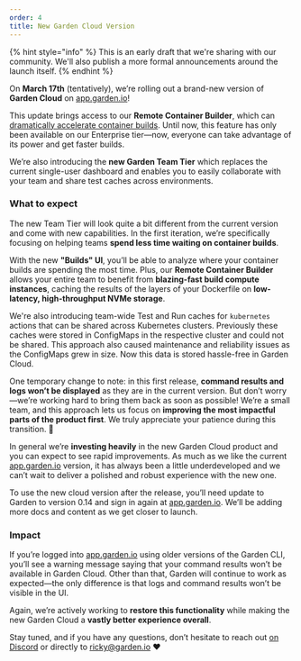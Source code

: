 ```yaml
---
order: 4
title: New Garden Cloud Version
---
```


{% hint style="info" %}
This is an early draft that we're sharing with our community. We'll also publish a more formal announcements around the launch itself.
{% endhint %}

On **March 17th** (tentatively), we’re rolling out a brand-new version of **Garden Cloud** on [app.garden.io](http://app.garden.io/)!

This update brings access to our **Remote Container Builder**, which can [dramatically accelerate container builds](https://garden.io/blog/oem-cloud-builder). Until now, this feature has only been available on our Enterprise tier—now, everyone can take advantage of its power and get faster builds.

We’re also introducing the **new Garden Team Tier** which replaces the current single-user dashboard and enables you to easily collaborate with your team and share test caches across environments.

### What to expect

The new Team Tier will look quite a bit different from the current version and come with new capabilities. In the first iteration, we’re specifically focusing on helping teams **spend less time waiting on container builds**.

With the new **"Builds" UI**, you’ll be able to analyze where your container builds are spending the most time. Plus, our **Remote Container Builder** allows your entire team to benefit from **blazing-fast build compute instances**, caching the results of the layers of your Dockerfile on **low-latency, high-throughput NVMe storage**.

We're also introducing team-wide Test and Run caches for `kubernetes` actions that can be shared across Kubernetes clusters. Previously these caches were stored in ConfigMaps in the respective cluster and could not be shared. This approach also caused maintenance and reliability issues as the ConfigMaps grew in size. Now this data is stored hassle-free in Garden Cloud.

One temporary change to note: in this first release, **command results and logs won’t be displayed** as they are in the current version. But don’t worry—we’re working hard to bring them back as soon as possible! We’re a small team, and this approach lets us focus on **improving the most impactful parts of the product first**. We truly appreciate your patience during this transition. 🙂

In general we’re **investing heavily** in the new Garden Cloud product and you can expect to see rapid improvements. As much as we like the current [app.garden.io](http://app.garden.io) version, it has always been a little underdeveloped and we can’t wait to deliver a polished and robust experience with the new one.

To use the new cloud version after the release, you’ll need update to Garden to version 0.14 and sign in again at [app.garden.io](http://app.garden.io). We’ll be adding more docs and content as we get closer to launch.

### Impact

If you’re logged into [app.garden.io](http://app.garden.io) using older versions of the Garden CLI, you’ll see a warning message saying that your command results won’t be available in Garden Cloud. Other than that, Garden will continue to work as expected—the only difference is that logs and command results won’t be visible in the UI.

Again, we’re actively working to **restore this functionality** while making the new Garden Cloud a **vastly better experience overall**.

Stay tuned, and if you have any questions, don’t hesitate to reach out [on Discord](https://discord.com/invite/FrmhuUjFs6) or directly to [ricky@garden.io](mailto:ricky@garden.io) ❤️
